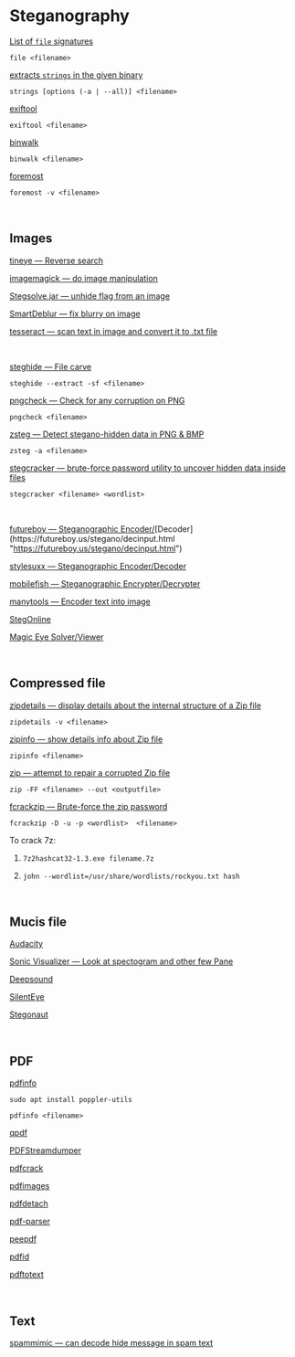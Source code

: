 # Steganography

[List of `file` signatures](https://en.wikipedia.org/wiki/List_of_file_signatures "https://en.wikipedia.org/wiki/List_of_file_signatures")

```shell
file <filename>
```

[extracts `strings` in the given binary](https://linuxopsys.com/topics/strings-command-in-linux#:~:text=The%20strings%20command%20is%20used,error%20messages%2C%20and%20embedded%20strings "https://linuxopsys.com/topics/strings-command-in-linux#:~:text=The%20strings%20command%20is%20used,error%20messages%2C%20and%20embedded%20strings")

```shell
strings [options (-a | --all)] <filename>
```

[exiftool](https://www.kali.org/tools/libimage-exiftool-perl/ "https://www.kali.org/tools/libimage-exiftool-perl/")

```shell
exiftool <filename>
```

[binwalk](https://www.kali.org/tools/binwalk/ "https://www.kali.org/tools/binwalk/")

```shell
binwalk <filename>
```

[foremost](https://www.kali.org/tools/foremost/ "https://www.kali.org/tools/foremost/")

```shell
foremost -v <filename>
```

<br>

## Images

[tineye — Reverse search](https://tineye.com/ "https://tineye.com/")

[imagemagick — do image manipulation](https://imagemagick.org/ "https://imagemagick.org/")

[Stegsolve.jar — unhide flag from an image](https://yandex.kz/search/?text=Stegsolve.jar "https://yandex.kz/search/?text=Stegsolve.jar")

[SmartDeblur — fix blurry on image](https://github.com/Y-Vladimir/SmartDeblur "https://github.com/Y-Vladimir/SmartDeblur")

[tesseract — scan text in image and convert it to .txt file](https://tesseract-ocr.github.io/ "https://tesseract-ocr.github.io/")

<br>

[steghide — File carve](https://www.kali.org/tools/steghide/ "https://www.kali.org/tools/steghide/")

```shell
steghide --extract -sf <filename>
```

[pngcheck — Check for any corruption on PNG](https://manpages.ubuntu.com/manpages/focal/man1/pngcheck.1.html "https://manpages.ubuntu.com/manpages/focal/man1/pngcheck.1.html")

```shell
pngcheck <filename>
```

[zsteg — Detect stegano-hidden data in PNG & BMP](https://github.com/zed-0xff/zsteg "https://github.com/zed-0xff/zsteg")

```shell
zsteg -a <filename>
```

[stegcracker — brute-force password utility to uncover hidden data inside files](https://www.kali.org/tools/stegcracker/ "https://www.kali.org/tools/stegcracker/")

```shell
stegcracker <filename> <wordlist>
```

<br>

[futureboy — Steganographic Encoder/](https://futureboy.us/stegano/encinput.html "https://futureboy.us/stegano/encinput.html")[Decoder](https://futureboy.us/stegano/decinput.html "https://futureboy.us/stegano/decinput.html")

[stylesuxx — Steganographic Encoder/Decoder](http://stylesuxx.github.io/steganography/ "http://stylesuxx.github.io/steganography/")

[mobilefish — Steganographic Encrypter/Decrypter](https://www.mobilefish.com/services/steganography/steganography.php "https://www.mobilefish.com/services/steganography/steganography.php")

[manytools — Encoder text into image](https://manytools.org/hacker-tools/steganography-encode-text-into-image/ "https://manytools.org/hacker-tools/steganography-encode-text-into-image/")

[StegOnline](https://stegonline.georgeom.net/upload "https://stegonline.georgeom.net/upload")

[Magic Eye Solver/Viewer](http://magiceye.ecksdee.co.uk/ "http://magiceye.ecksdee.co.uk/")

<br>

## Compressed file

[zipdetails — display details about the internal structure of a Zip file](https://manpages.ubuntu.com/manpages/trusty/man1/zipdetails.1.html "https://manpages.ubuntu.com/manpages/trusty/man1/zipdetails.1.html")

```shell
zipdetails -v <filename>
```

[zipinfo — show details info about Zip file](https://manpages.ubuntu.com/manpages/lunar/man1/zipinfo.1.html "https://manpages.ubuntu.com/manpages/lunar/man1/zipinfo.1.html")

```shell
zipinfo <filename>
```

[zip — attempt to repair a corrupted Zip file](https://manpages.ubuntu.com/manpages/focal/man1/zip.1.html "https://manpages.ubuntu.com/manpages/focal/man1/zip.1.html")

```shell
zip -FF <filename> --out <outputfile>
```

[fcrackzip — Brute-force the zip password](https://www.kali.org/tools/fcrackzip/ "https://www.kali.org/tools/fcrackzip/")

```shell
fcrackzip -D -u -p <wordlist>  <filename>
```

To crack 7z:

1.  ```
    7z2hashcat32-1.3.exe filename.7z
    ```

2.  ```
    john --wordlist=/usr/share/wordlists/rockyou.txt hash
    ```

<br>

## Mucis file

[Audacity](https://ru.wikipedia.org/wiki/Audacity "https://ru.wikipedia.org/wiki/Audacity")

[Sonic Visualizer — Look at spectogram and other few Pane](https://en.wikipedia.org/wiki/Sonic_Visualiser "https://en.wikipedia.org/wiki/Sonic_Visualiser")

[Deepsound](https://medium.com/@ibnshehu/deepsound-audio-steganography-tool-f7ca0a897576 "https://medium.com/@ibnshehu/deepsound-audio-steganography-tool-f7ca0a897576")

[SilentEye](https://yandex.kz/search/?text=SilentEye "https://yandex.kz/search/?text=SilentEye")

[Stegonaut](https://www.stegonaut.com/ "https://www.stegonaut.com/")

<br>

## PDF

[pdfinfo](https://poppler.freedesktop.org/ "https://poppler.freedesktop.org/")

```shell
sudo apt install poppler-utils
```

```shell
pdfinfo <filename>
```

[qpdf](https://github.com/qpdf/qpdf "https://github.com/qpdf/qpdf")

[PDFStreamdumper](https://github.com/zha0/pdfstreamdumper "https://github.com/zha0/pdfstreamdumper")

[pdfcrack](https://www.kali.org/tools/pdfcrack/ "https://www.kali.org/tools/pdfcrack/")

[pdfimages](https://manpages.ubuntu.com/manpages/xenial/man1/pdfimages.1.html "https://manpages.ubuntu.com/manpages/xenial/man1/pdfimages.1.html")

[pdfdetach](https://manpages.ubuntu.com/manpages/kinetic/man1/pdfdetach.1.html "https://manpages.ubuntu.com/manpages/kinetic/man1/pdfdetach.1.html")

[pdf-parser](https://www.kali.org/tools/pdf-parser/ "https://www.kali.org/tools/pdf-parser/")

[peepdf](https://github.com/jesparza/peepdf "https://github.com/jesparza/peepdf")

[pdfid](https://www.kali.org/tools/pdfid/ "https://www.kali.org/tools/pdfid/")

[pdftotext](https://pdftotext.com/ "https://pdftotext.com/")

<br>

## Text

[spammimic — can decode hide message in spam text](https://www.spammimic.com/ "https://www.spammimic.com/")